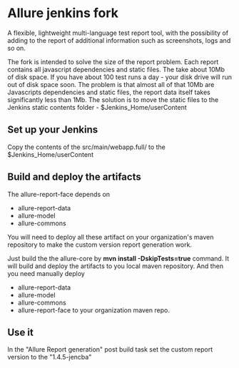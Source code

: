 # Allure jenkins fork

A flexible, lightweight multi-language test report tool, with the possibility of adding to the report of additional information such as screenshots, logs and so on.

The fork is intended to solve the size of the report problem. Each report contains all javascript dependencies and static files. The take about 10Mb of disk space. If you have about 100 test runs a day - your disk drive will run out of disk space soon. The problem is that almost all of that 10Mb are Javascripts dependencies and static files, the report data itself takes significantly less than 1Mb. The solution is to move the static files to the Jenkins static contents folder - $Jenkins_Home/userContent


## Set up your Jenkins
Copy the contents of the src/main/webapp.full/ to the $Jenkins_Home/userContent

## Build and deploy the artifacts
The allure-report-face depends on 
 * allure-report-data
 * allure-model
 * allure-commons
 
You will need to deploy all these artifact on your organization's maven repository to make the custom version report generation work.

Just build the the allure-core by __mvn install -DskipTests=true__ command. It will build and deploy the artifacts to you local maven repository. And then you need manually deploy 
 * allure-report-data
 * allure-model
 * allure-commons
 * allure-report-face
to your organization maven repo.
 

## Use it
In the "Allure Report generation" post build task set the custom report version to the "1.4.5-jencba"
